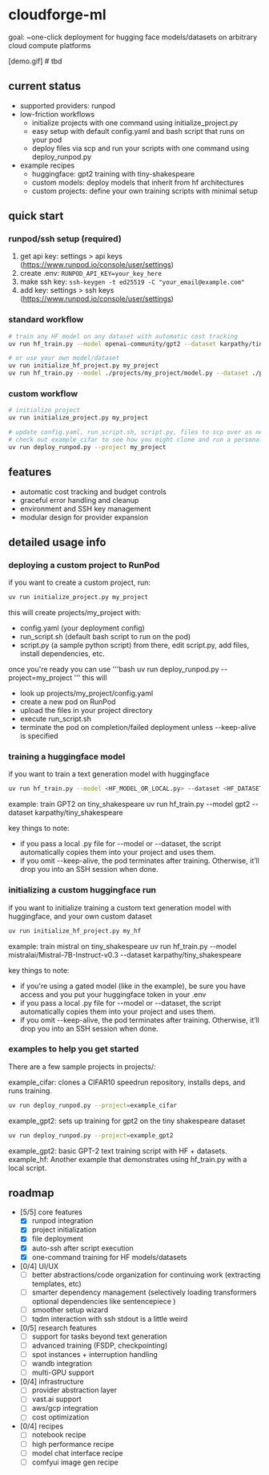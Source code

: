 # cloudforge-ml
goal: ~one-click deployment for hugging face models/datasets on arbitrary cloud compute platforms

[demo.gif] # tbd

## current status
- supported providers: runpod
- low-friction workflows
  - initialize projects with one command using initialize_project.py
  - easy setup with default config.yaml and bash script that runs on your pod
  - deploy files via scp and run your scripts with one command using deploy_runpod.py
- example recipes
  - huggingface: gpt2 training with tiny-shakespeare
  - custom models: deploy models that inherit from hf architectures
  - custom projects: define your own training scripts with minimal setup

## quick start

### runpod/ssh setup (required)
1. get api key: settings > api keys (https://www.runpod.io/console/user/settings)
2. create .env: `RUNPOD_API_KEY=your_key_here`
3. make ssh key: `ssh-keygen -t ed25519 -C "your_email@example.com"`
4. add key: settings > ssh keys (https://www.runpod.io/console/user/settings)

### standard workflow
```bash
# train any HF model on any dataset with automatic cost tracking
uv run hf_train.py --model openai-community/gpt2 --dataset karpathy/tiny-shakespeare

# or use your own model/dataset
uv run initialize_hf_project.py my_project
uv run hf_train.py --model ./projects/my_project/model.py --dataset ./projects/my_project/dataset.py
```

### custom workflow
```bash
# initialize project
uv run initialize_project.py my_project

# update config.yaml, run_script.sh, script.py, files to scp over as needed
# check out example_cifar to see how you might clone and run a personal repository
uv run deploy_runpod.py --project my_project
```

## features
- automatic cost tracking and budget controls
- graceful error handling and cleanup
- environment and SSH key management
- modular design for provider expansion

## detailed usage info
### deploying a custom project to RunPod
if you want to create a custom project, run:

```bash
uv run initialize_project.py my_project
```

this will create projects/my_project with:
- config.yaml (your deployment config)
- run_script.sh (default bash script to run on the pod)
- script.py (a sample python script)
from there, edit script.py, add files, install dependencies, etc.

once you're ready you can use
'''bash
uv run deploy_runpod.py --project=my_project
'''
this will
- look up projects/my_project/config.yaml
- create a new pod on RunPod
- upload the files in your project directory
- execute run_script.sh
- terminate the pod on completion/failed deployment unless --keep-alive is specified

### training a huggingface model
if you want to train a text generation model with huggingface

```bash
uv run hf_train.py --model <HF_MODEL_OR_LOCAL.py> --dataset <HF_DATASET_OR_LOCAL.py> [--keep-alive]
```

example: train GPT2 on tiny_shakespeare
uv run hf_train.py --model gpt2 --dataset karpathy/tiny_shakespeare

key things to note:
- if you pass a local .py file for --model or --dataset, the script automatically copies them into your project and uses them.
- if you omit --keep-alive, the pod terminates after training. Otherwise, it’ll drop you into an SSH session when done.

### initializing a custom huggingface run
if you want to initialize training a custom text generation model with huggingface, and your own custom dataset

```bash
uv run initialize_hf_project.py my_hf
```

example: train mistral on tiny_shakespeare
uv run hf_train.py --model mistralai/Mistral-7B-Instruct-v0.3 --dataset karpathy/tiny_shakespeare

key things to note:
- if you're using a gated model (like in the example), be sure you have access and you put your huggingface token in your .env
- if you pass a local .py file for --model or --dataset, the script automatically copies them into your project and uses them.
- if you omit --keep-alive, the pod terminates after training. Otherwise, it’ll drop you into an SSH session when done.

### examples to help you get started
There are a few sample projects in projects/:

example_cifar: clones a CIFAR10 speedrun repository, installs deps, and runs training.

```bash
uv run deploy_runpod.py --project=example_cifar
```

example_gpt2: sets up training for gpt2 on the tiny shakespeare dataset

```bash
uv run deploy_runpod.py --project=example_gpt2
```

example_gpt2: basic GPT-2 text training script with HF + datasets.
example_hf: Another example that demonstrates using hf_train.py with a local script.

## roadmap
- [5/5] core features
  - [x] runpod integration
  - [x] project initialization
  - [x] file deployment
  - [x] auto-ssh after script execution
  - [x] one-command training for HF models/datasets

- [0/4] UI/UX
  - [ ] better abstractions/code organization for continuing work (extracting templates, etc)
  - [ ] smarter dependency management (selectively loading transformers optional dependencies like sentencepiece )
  - [ ] smoother setup wizard
  - [ ] tqdm interaction with ssh stdout is a little weird

- [0/5] research features
  - [ ] support for tasks beyond text generation
  - [ ] advanced training (FSDP, checkpointing)
  - [ ] spot instances + interruption handling
  - [ ] wandb integration
  - [ ] multi-GPU support

- [0/4] infrastructure
  - [ ] provider abstraction layer
  - [ ] vast.ai support
  - [ ] aws/gcp integration
  - [ ] cost optimization

- [0/4] recipes
  - [ ] notebook recipe
  - [ ] high performance recipe
  - [ ] model chat interface recipe
  - [ ] comfyui image gen recipe
